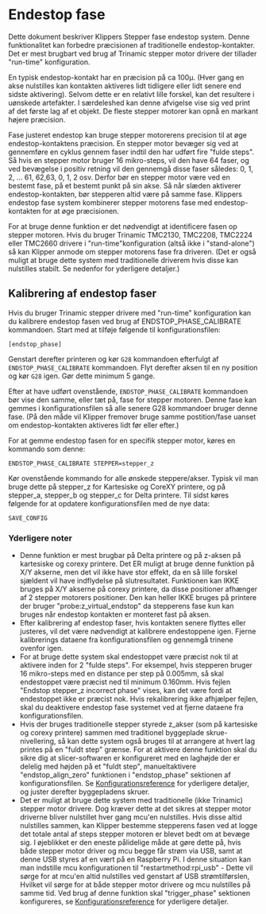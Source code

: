 # Endestop fase

Dette dokument beskriver Klippers Stepper fase endestop system. Denne funktionalitet kan forbedre præcisionen af traditionelle endestop-kontakter. Det er mest brugbart ved brug af Trinamic stepper motor drivere der tillader "run-time" konfiguration.

En typisk endestop-kontakt har en præcision på ca 100µ. (Hver gang en akse nulstilles kan kontakten aktiveres lidt tidligere eller lidt senere end sidste aktivering). Selvom dette er en relativt lille forskel, kan det resultere i uønskede artefakter. I særdeleshed kan denne afvigelse vise sig ved print af det første lag af et objekt. De fleste stepper motorer kan opnå en markant højere præcision.

Fase justeret endestop kan bruge stepper motorerens precision til at øge endestop-kontaktens præcision. En stepper motor bevæger sig ved at gennemføre en cyklus gennem faser indtil den har udført fire "fulde steps". Så hvis en stepper motor bruger 16 mikro-steps, vil den have 64 faser, og ved bevægelse i positiv retning vil den gennemgå disse faser således: 0, 1, 2, ... 61, 62,63, 0, 1, 2 osv. Derfor bør en stepper motor være ved en bestemt fase, på et bestemt punkt på sin akse. Så når slæden aktiverer endestop-kontakten, bør stepperen altid være på samme fase. Klippers endestop fase system kombinerer stepper motorens fase med endestop-kontakten for at øge præcisionen.

For at bruge denne funktion er det nødvendigt at identificere fasen op stepper motoren. Hvis du bruger Trinamic TMC2130, TMC2208, TMC2224 eller TMC2660 drivere i "run-time"konfiguration (altså ikke i "stand-alone") så kan Klipper anmode om stepper motorens fase fra driveren. (Det er også muligt at bruge dette system med traditionelle driverem hvis disse kan nulstilles stabilt. Se nedenfor for yderligere detaljer.)

## Kalibrering af endestop faser

Hvis du bruger Trinamic stepper drivere med "run-time" konfiguration kan du kalibrere endestop fasen ved brug af ENDSTOP_PHASE_CALIBRATE kommandoen. Start med at tilføje følgende til konfigurationsfilen:

```
[endstop_phase]
```

Genstart derefter printeren og kør `G28` kommandoen efterfulgt af `ENDSTOP_PHASE_CALIBRATE` kommandoen. Flyt derefter aksen til en ny position og kør `G28` igen. Gør dette minimum 5 gange.

Efter at have udført ovenstående, `ENDSTOP_PHASE_CALIBRATE` kommandoen bør vise den samme, eller tæt på, fase for stepper motoren. Denne fase kan gemmes i konfigurationsfilen så alle senere G28 kommandoer bruger denne fase. (På den måde vil Klipper fremover bruge samme postition/fase uanset om endestop-kontakten aktiveres lidt før eller efter.)

For at gemme endestop fasen for en specifik stepper motor, køres en kommando som denne:

```
ENDSTOP_PHASE_CALIBRATE STEPPER=stepper_z
```

Kør ovenstående kommando for alle ønskede steppere/akser. Typisk vil man bruge dette på stepper_z for Kartesiske og CoreXY printere, og på stepper_a, stepper_b og stepper_c for Delta printere. Til sidst køres følgende for at opdatere konfigurationsfilen med de nye data:

```
SAVE_CONFIG
```

### Yderligere noter

* Denne funktion er mest brugbar på Delta printere og på z-aksen på kartesiske og corexy printere. Det ER muligt at bruge denne funktion på X/Y akserne, men det vil ikke have stor effekt, da en så lille forskel sjældent vil have indflydelse på slutresultatet. Funktionen kan IKKE bruges på X/Y akserne på corexy printere, da disse positioner afhænger af 2 stepper motorers positioner. Den kan heller IKKE bruges på printere der bruger "probe:z_virtual_endstop" da stepperens fase kun kan bruges når endestop kontakten er monteret fast på aksen.
* Efter kalibrering af endestop faser, hvis kontakten senere flyttes eller justeres, vil det være nødvendigt at kalibrere endestoppene igen. Fjerne kalibrerings dataene fra konfigurationsfilen og gennemgå trinene ovenfor igen.
* For at bruge dette system skal endestoppet være præcist nok til at aktivere inden for 2 "fulde steps". For eksempel, hvis stepperen bruger 16 mikro-steps med en distance per step på 0.005mm, så skal endestoppet være præcist ned til minimum 0.160mm. Hvis fejlen "Endstop stepper_z incorrect phase" vises, kan det være fordi at endestoppet ikke er præcist nok. Hvis rekalibrering ikke afhjælper fejlen, skal du deaktivere endestop fase systemet ved at fjerne dataene fra konfigurationsfilen.
* Hvis der bruges traditionelle stepper styrede z_akser (som på kartesiske og corexy printere) sammen med traditionel byggeplade skrue-nivellering, så kan dette system også bruges til at arrangere at hvert lag printes på en "fuldt step" grænse. For at aktivere denne funktion skal du sikre dig at slicer-softwaren er konfigureret med en laghøjde der er delelig med højden på et "fuldt step", manueltaktivere "endstop_align_zero" funktionen i "endstop_phase" sektionen af konfigurationsfilen. Se [Konfigurationsreference](Config_Reference.md#endstop_phase) for yderligere detaljer, og juster derefter byggepladens skruer.
* Det er muligt at bruge dette system med traditionelle (ikke Trinamic) stepper motor drivere. Dog kræver dette at det sikres at stepper motor driverne bliver nulstillet hver gang mcu'en nulstilles. Hvis disse altid nulstilles sammen, kan Klipper bestemme stepperens fasen ved at logge det totale antal af steps stepper motoren er blevet bedt om at bevæge sig. I øjeblikket er den eneste pålidelige måde at gøre dette på, hvis både stepper motor driver og mcu begge får strøm via USB, samt at denne USB styres af en vært på en Raspberry Pi. I denne situation kan man indstille mcu konfigurationen til "restartmethod:rpi_usb" - Dette vil sørge for at mcu'en altid nulstilles ved genstart af USB strømtilførslen, Hvilket vil sørge for at både stepper motor drivere og mcu nulstilles på samme tid. Ved brug af denne funktion skal "trigger_phase" sektionen konfigureres, se [Konfigurationsreference](Config_Reference.md#endstop_phase) for yderligere detaljer.
